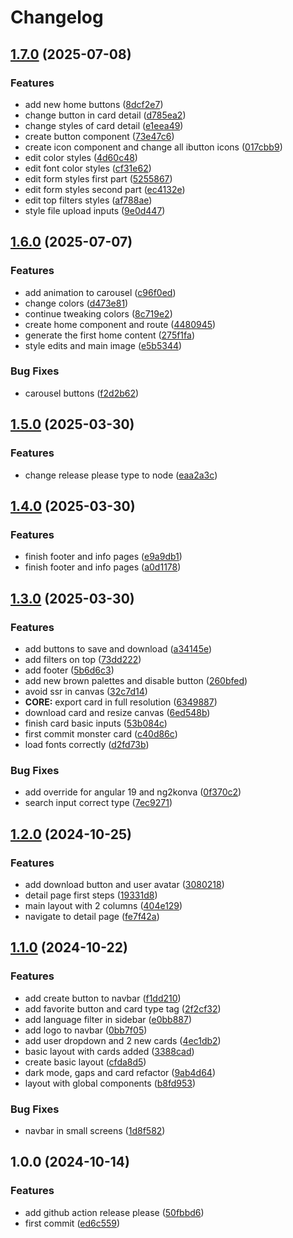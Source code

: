 # Changelog

## [1.7.0](https://github.com/angusin/heroquest-cards/compare/v1.6.0...v1.7.0) (2025-07-08)


### Features

* add new home buttons ([8dcf2e7](https://github.com/angusin/heroquest-cards/commit/8dcf2e7bed20d15c5b33f0e6414be3248b271489))
* change button in card detail ([d785ea2](https://github.com/angusin/heroquest-cards/commit/d785ea2e68815d6e8aa7acdf80b932711df654d6))
* change styles of card detail ([e1eea49](https://github.com/angusin/heroquest-cards/commit/e1eea49ac5ce3e436311c469661965eb324f4f4d))
* create button component ([73e47c6](https://github.com/angusin/heroquest-cards/commit/73e47c6c8360ab492ce40c0a60f0b8a74cf0e0b5))
* create icon component and change all ibutton icons ([017cbb9](https://github.com/angusin/heroquest-cards/commit/017cbb94c4f33348b64017208218ef8b5e3fbf85))
* edit color styles ([4d60c48](https://github.com/angusin/heroquest-cards/commit/4d60c48e196b304013fd9e0d5f7baac589805cca))
* edit font color styles ([cf31e62](https://github.com/angusin/heroquest-cards/commit/cf31e62fe663c20af73f16c0a2ddfd8f7bdb8535))
* edit form styles first part ([5255867](https://github.com/angusin/heroquest-cards/commit/5255867a817808f1035b07fa204197644cd93962))
* edit form styles second part ([ec4132e](https://github.com/angusin/heroquest-cards/commit/ec4132e7855ce6901537ba2846178061f1811a83))
* edit top filters styles ([af788ae](https://github.com/angusin/heroquest-cards/commit/af788ae05321bb46e3eba8d734bd8c73d86e7b0a))
* style file upload inputs ([9e0d447](https://github.com/angusin/heroquest-cards/commit/9e0d447cca143d9249e9b2bd04d7ac7db64d2198))

## [1.6.0](https://github.com/angusin/heroquest-cards/compare/v1.5.0...v1.6.0) (2025-07-07)

### Features

- add animation to carousel ([c96f0ed](https://github.com/angusin/heroquest-cards/commit/c96f0ed2540e117deb16dac1f7d42420c9b30cdb))
- change colors ([d473e81](https://github.com/angusin/heroquest-cards/commit/d473e81ba4f53eb84f65f897a8dd952d115bd626))
- continue tweaking colors ([8c719e2](https://github.com/angusin/heroquest-cards/commit/8c719e2468590bfb885bb101bda1f43a0ff165e0))
- create home component and route ([4480945](https://github.com/angusin/heroquest-cards/commit/44809453bd59f5d5b62bfab97312943384d941ac))
- generate the first home content ([275f1fa](https://github.com/angusin/heroquest-cards/commit/275f1fa57731cf0c0cde31e6c509a053bce97d52))
- style edits and main image ([e5b5344](https://github.com/angusin/heroquest-cards/commit/e5b5344d8d68566940752579fb66a557268f5ce8))

### Bug Fixes

- carousel buttons ([f2d2b62](https://github.com/angusin/heroquest-cards/commit/f2d2b62ef57ae180bad4126f6f930912991182d2))

## [1.5.0](https://github.com/angusin/heroquest-cards/compare/v1.4.0...v1.5.0) (2025-03-30)

### Features

- change release please type to node ([eaa2a3c](https://github.com/angusin/heroquest-cards/commit/eaa2a3c49c435cd5523c65f6ef9f865024643774))

## [1.4.0](https://github.com/angusin/heroquest-cards/compare/v1.3.0...v1.4.0) (2025-03-30)

### Features

- finish footer and info pages ([e9a9db1](https://github.com/angusin/heroquest-cards/commit/e9a9db123e4d55c19ee364e164a89ffca0a39284))
- finish footer and info pages ([a0d1178](https://github.com/angusin/heroquest-cards/commit/a0d117841b8630c3b6cf9d96039f747f4e9ab2f4))

## [1.3.0](https://github.com/angusin/heroquest-cards/compare/v1.2.0...v1.3.0) (2025-03-30)

### Features

- add buttons to save and download ([a34145e](https://github.com/angusin/heroquest-cards/commit/a34145e526834ea47bee8af13d50da83c8340b6f))
- add filters on top ([73dd222](https://github.com/angusin/heroquest-cards/commit/73dd2225f377ea53b6bf911e90ae97ca49c34d9a))
- add footer ([5b6d6c3](https://github.com/angusin/heroquest-cards/commit/5b6d6c3f7a58e4961f9c9c63da062401c4ab74e9))
- add new brown palettes and disable button ([260bfed](https://github.com/angusin/heroquest-cards/commit/260bfed2b48f026c945ebd4df7053380f49023cf))
- avoid ssr in canvas ([32c7d14](https://github.com/angusin/heroquest-cards/commit/32c7d14a6afc22858b7046dff3afe3c146b1f593))
- **CORE:** export card in full resolution ([6349887](https://github.com/angusin/heroquest-cards/commit/63498874604ca541094d316d386db3e887de2650))
- download card and resize canvas ([6ed548b](https://github.com/angusin/heroquest-cards/commit/6ed548b84aab4f577f020191cfa179a1a41c1b66))
- finish card basic inputs ([53b084c](https://github.com/angusin/heroquest-cards/commit/53b084c3d8bf6dbcfc5c8f2fee6f7eb39f1b64ea))
- first commit monster card ([c40d86c](https://github.com/angusin/heroquest-cards/commit/c40d86c774b971aa2fbe09a34807e33e91663175))
- load fonts correctly ([d2fd73b](https://github.com/angusin/heroquest-cards/commit/d2fd73bdfde72613a99565b9a62daa42530f6786))

### Bug Fixes

- add override for angular 19 and ng2konva ([0f370c2](https://github.com/angusin/heroquest-cards/commit/0f370c29080a0dc194f1c6ec99b0645b1446ab02))
- search input correct type ([7ec9271](https://github.com/angusin/heroquest-cards/commit/7ec9271ecc9a437883082730c46b39b8d684e806))

## [1.2.0](https://github.com/angusin/heroquest-cards/compare/v1.1.0...v1.2.0) (2024-10-25)

### Features

- add download button and user avatar ([3080218](https://github.com/angusin/heroquest-cards/commit/3080218f28edbe84fb5d8f4b397c566fcb593951))
- detail page first steps ([19331d8](https://github.com/angusin/heroquest-cards/commit/19331d845007aeb9c2b12eff0ba07bc5962c135e))
- main layout with 2 columns ([404e129](https://github.com/angusin/heroquest-cards/commit/404e12916968c2639a2238fd51983b9ec470a4ae))
- navigate to detail page ([fe7f42a](https://github.com/angusin/heroquest-cards/commit/fe7f42a02720478753c7ec2afd77bb4950a44c40))

## [1.1.0](https://github.com/angusin/heroquest-cards/compare/v1.0.0...v1.1.0) (2024-10-22)

### Features

- add create button to navbar ([f1dd210](https://github.com/angusin/heroquest-cards/commit/f1dd2101211c51b91ef6f9760f90d3d5f49b5803))
- add favorite button and card type tag ([2f2cf32](https://github.com/angusin/heroquest-cards/commit/2f2cf327f7ed783452746552864f6ba341eb736f))
- add language filter in sidebar ([e0bb887](https://github.com/angusin/heroquest-cards/commit/e0bb88795f441a4a7e1cba1b9b5d9705923fbc24))
- add logo to navbar ([0bb7f05](https://github.com/angusin/heroquest-cards/commit/0bb7f05b6194bd926df2da82e936b7bb77d51111))
- add user dropdown and 2 new cards ([4ec1db2](https://github.com/angusin/heroquest-cards/commit/4ec1db29a6554688368d437fedcfd609369c8126))
- basic layout with cards added ([3388cad](https://github.com/angusin/heroquest-cards/commit/3388cad8acf9469b5dadc44e450131bcf4790336))
- create basic layout ([cfda8d5](https://github.com/angusin/heroquest-cards/commit/cfda8d54f6bf01db1e531ef1ab98c0b4b852e064))
- dark mode, gaps and card refactor ([9ab4d64](https://github.com/angusin/heroquest-cards/commit/9ab4d6426c3e25bedeeba3897638bad8a592f06a))
- layout with global components ([b8fd953](https://github.com/angusin/heroquest-cards/commit/b8fd9533be240ac755a949c9aee1e807202c7149))

### Bug Fixes

- navbar in small screens ([1d8f582](https://github.com/angusin/heroquest-cards/commit/1d8f582079cd3703fc1ea26428eed1457ea0c6a8))

## 1.0.0 (2024-10-14)

### Features

- add github action release please ([50fbbd6](https://github.com/angusin/heroquest-cards/commit/50fbbd6396fbc01f58b6d0640d13de7b1bf04ee9))
- first commit ([ed6c559](https://github.com/angusin/heroquest-cards/commit/ed6c55900c0e7ded5d006ef19ba23324f5b23391))
